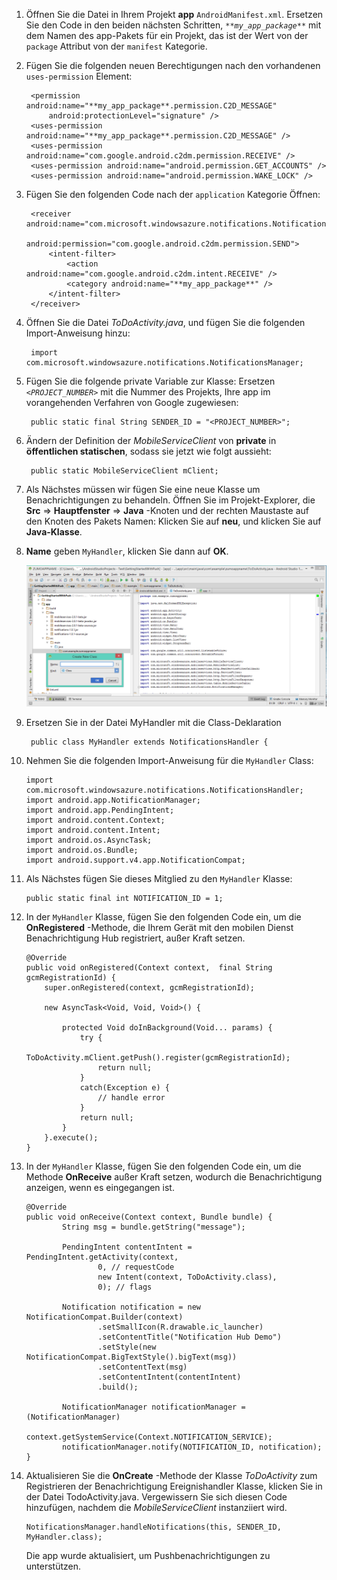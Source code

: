 1. Öffnen Sie die Datei in Ihrem Projekt **app** `AndroidManifest.xml`. Ersetzen Sie den Code in den beiden nächsten Schritten, _`**my_app_package**`_ mit dem Namen des app-Pakets für ein Projekt, das ist der Wert von der `package` Attribut von der `manifest` Kategorie.

2. Fügen Sie die folgenden neuen Berechtigungen nach den vorhandenen `uses-permission` Element:

        <permission android:name="**my_app_package**.permission.C2D_MESSAGE"
            android:protectionLevel="signature" />
        <uses-permission android:name="**my_app_package**.permission.C2D_MESSAGE" />
        <uses-permission android:name="com.google.android.c2dm.permission.RECEIVE" />
        <uses-permission android:name="android.permission.GET_ACCOUNTS" />
        <uses-permission android:name="android.permission.WAKE_LOCK" />

3. Fügen Sie den folgenden Code nach der `application` Kategorie Öffnen:

        <receiver android:name="com.microsoft.windowsazure.notifications.NotificationsBroadcastReceiver"
                                        android:permission="com.google.android.c2dm.permission.SEND">
            <intent-filter>
                <action android:name="com.google.android.c2dm.intent.RECEIVE" />
                <category android:name="**my_app_package**" />
            </intent-filter>
        </receiver>


4. Öffnen Sie die Datei *ToDoActivity.java*, und fügen Sie die folgenden Import-Anweisung hinzu:

        import com.microsoft.windowsazure.notifications.NotificationsManager;


5. Fügen Sie die folgende private Variable zur Klasse: Ersetzen _`<PROJECT_NUMBER>`_ mit die Nummer des Projekts, Ihre app im vorangehenden Verfahren von Google zugewiesen:

        public static final String SENDER_ID = "<PROJECT_NUMBER>";

6. Ändern der Definition der *MobileServiceClient* von **private** in **öffentlichen statischen**, sodass sie jetzt wie folgt aussieht:

        public static MobileServiceClient mClient;

7. Als Nächstes müssen wir fügen Sie eine neue Klasse um Benachrichtigungen zu behandeln. Öffnen Sie im Projekt-Explorer, die **Src** => **Hauptfenster** => **Java** -Knoten und der rechten Maustaste auf den Knoten des Pakets Namen: Klicken Sie auf **neu**, und klicken Sie auf **Java-Klasse**.

8. **Name** geben `MyHandler`, klicken Sie dann auf **OK**.


    ![](./media/app-service-mobile-android-configure-push/android-studio-create-class.png)


9. Ersetzen Sie in der Datei MyHandler mit die Class-Deklaration

        public class MyHandler extends NotificationsHandler {


10. Nehmen Sie die folgenden Import-Anweisung für die `MyHandler` Class:

        import com.microsoft.windowsazure.notifications.NotificationsHandler;
        import android.app.NotificationManager;
        import android.app.PendingIntent;
        import android.content.Context;
        import android.content.Intent;
        import android.os.AsyncTask;
        import android.os.Bundle;
        import android.support.v4.app.NotificationCompat;


11. Als Nächstes fügen Sie dieses Mitglied zu den `MyHandler` Klasse:

        public static final int NOTIFICATION_ID = 1;


12. In der `MyHandler` Klasse, fügen Sie den folgenden Code ein, um die **OnRegistered** -Methode, die Ihrem Gerät mit den mobilen Dienst Benachrichtigung Hub registriert, außer Kraft setzen.

        @Override
        public void onRegistered(Context context,  final String gcmRegistrationId) {
            super.onRegistered(context, gcmRegistrationId);

            new AsyncTask<Void, Void, Void>() {

                protected Void doInBackground(Void... params) {
                    try {
                        ToDoActivity.mClient.getPush().register(gcmRegistrationId);
                        return null;
                    }
                    catch(Exception e) {
                        // handle error             
                    }
                    return null;            
                }
            }.execute();
        }


13. In der `MyHandler` Klasse, fügen Sie den folgenden Code ein, um die Methode **OnReceive** außer Kraft setzen, wodurch die Benachrichtigung anzeigen, wenn es eingegangen ist.

        @Override
        public void onReceive(Context context, Bundle bundle) {
                String msg = bundle.getString("message");

                PendingIntent contentIntent = PendingIntent.getActivity(context,
                        0, // requestCode
                        new Intent(context, ToDoActivity.class),
                        0); // flags

                Notification notification = new NotificationCompat.Builder(context)
                        .setSmallIcon(R.drawable.ic_launcher)
                        .setContentTitle("Notification Hub Demo")
                        .setStyle(new NotificationCompat.BigTextStyle().bigText(msg))
                        .setContentText(msg)
                        .setContentIntent(contentIntent)
                        .build();

                NotificationManager notificationManager = (NotificationManager)
                        context.getSystemService(Context.NOTIFICATION_SERVICE);
                notificationManager.notify(NOTIFICATION_ID, notification);
        }


14. Aktualisieren Sie die **OnCreate** -Methode der Klasse *ToDoActivity* zum Registrieren der Benachrichtigung Ereignishandler Klasse, klicken Sie in der Datei TodoActivity.java. Vergewissern Sie sich diesen Code hinzufügen, nachdem die *MobileServiceClient* instanziiert wird.


        NotificationsManager.handleNotifications(this, SENDER_ID, MyHandler.class);

    Die app wurde aktualisiert, um Pushbenachrichtigungen zu unterstützen.
